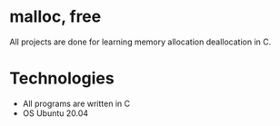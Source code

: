 # malloc, free

All projects are done for learning memory allocation deallocation in C.

# Technologies
* All programs are written in C
* OS Ubuntu 20.04


